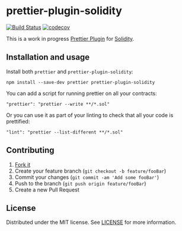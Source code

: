 # prettier-plugin-solidity

[![Build Status](https://travis-ci.com/prettier-solidity/prettier-plugin-solidity.svg?branch=master)](https://travis-ci.com/prettier-solidity/prettier-plugin-solidity)
[![codecov](https://codecov.io/gh/prettier-solidity/prettier-plugin-solidity/branch/master/graph/badge.svg)](https://codecov.io/gh/prettier-solidity/prettier-plugin-solidity)

This is a work in progress [Prettier Plugin](https://prettier.io/docs/en/plugins.html) for [Solidity](https://github.com/ethereum/solidity).

## Installation and usage

Install both `prettier` and `prettier-plugin-solidity`:

```
npm install --save-dev prettier prettier-plugin-solidity
```

You can add a script for running prettier on all your contracts:

```
"prettier": "prettier --write **/*.sol"
```

Or you can use it as part of your linting to check that all your code is prettified:

```
"lint": "prettier --list-different **/*.sol"
```

## Contributing

1. [Fork it](https://github.com/prettier-solidity/prettier-plugin-solidity/fork)
2. Create your feature branch (`git checkout -b feature/fooBar`)
3. Commit your changes (`git commit -am 'Add some fooBar'`)
4. Push to the branch (`git push origin feature/fooBar`)
5. Create a new Pull Request

## License

Distributed under the MIT license. See [LICENSE](LICENSE) for more information.
